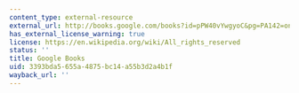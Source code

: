 ```yaml
---
content_type: external-resource
external_url: http://books.google.com/books?id=pPW40vYwgyoC&pg=PA142=onepage
has_external_license_warning: true
license: https://en.wikipedia.org/wiki/All_rights_reserved
status: ''
title: Google Books
uid: 3393bda5-655a-4875-bc14-a55b3d2a4b1f
wayback_url: ''
---
```

